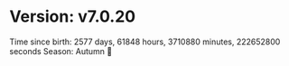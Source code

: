 # Version: v7.0.20
Time since birth: 2577 days, 61848 hours, 3710880 minutes, 222652800 seconds
Season: Autumn 🍁
